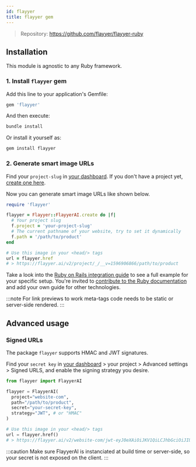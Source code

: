 ```yaml
---
id: flayyer
title: flayyer gem
---
```


> Repository: https://github.com/flayyer/flayyer-ruby

## Installation

This module is agnostic to any Ruby framework.

### 1. Install `flayyer` gem

Add this line to your application's Gemfile:

```ruby title="Gemfile"
gem 'flayyer'
```

And then execute:

```bash title="Terminal.app"
bundle install
```

Or install it yourself as:

```bash title="Terminal.app"
gem install flayyer
```

### 2. Generate smart image URLs

Find your `project-slug` in [your dashboard](https://flayyer.com/auth/login?ref=docs). If you don't have a project yet, [create one here](https://flayyer.com/get-started?ref=docs).

Now you can generate smart image URLs like shown below.

```ruby
require 'flayyer'

flayyer = Flayyer::FlayyerAI.create do |f|
  # Your project slug
  f.project = 'your-project-slug'
  # The current pathname of your website, try to set it dynamically
  f.path = '/path/to/product'
end

# Use this image in your <head/> tags
url = flayyer.href
# > https://flayyer.ai/v2/project/_/__v=1596906866/path/to/product
```

Take a look into the [Ruby on Rails integration guide](/guides/ruby/rails) to see a full example for your specific setup. You're invited to [contribute to the Ruby documentation](https://github.com/flayyer/flayyer-docs/tree/main/guides/ruby) and add your own guide for other technologies.

:::note
For link previews to work meta-tags code needs to be static or server-side rendered.
:::

## Advanced usage

### Signed URLs

The package `flayyer` supports HMAC and JWT signatures.

Find your `secret key` in [your dashboard](https://flayyer.com/dashboard/_/projects?ref=docs) > your project > Advanced settings > Signed URLS, and enable the signing strategy you desire.

```python {6-7}
from flayyer import FlayyerAI

flayyer = FlayyerAI(
  project="website-com",
  path="/path/to/product",
  secret="your-secret-key",
  strategy="JWT", # or "HMAC"
)

# Use this image in your <head/> tags
url = flayyer.href()
# > https://flayyer.ai/v2/website-com/jwt-eyJ0eXAiOiJKV1QiLCJhbGciOiJIUzI1NiJ9.eyJwYXJhbXMiOnsiX19pZCI6ImplYW5zLTEyMyJ9LCJwYXRoIjoiXC9wYXRoXC90b1wvcHJvZHVjdCJ9.X8Vs5SGEA1-3M6bH-h24jhQnbwH95V_G0f-gPhTBTzE?__v=1618283086
```

:::caution
Make sure FlayyerAI is instanciated at build time or server-side, so your secret is not exposed on the client.
:::
